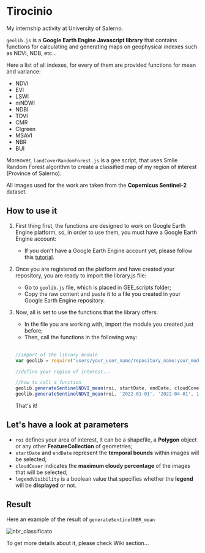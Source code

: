 # Tirocinio
My internship activity at University of Salerno.

```geolib.js``` is a **Google Earth Engine Javascript library** that contains functions for calculating and generating maps on geophysical indexes such as NDVI, NDB, etc...

Here a list of all indexes, for every of them are provided functions for mean and variance:
 - NDVI
 - EVI
 - LSWI
 - mNDWI
 - NDBI
 - TDVI
 - CMR
 - CIgreen
 - MSAVI
 - NBR
 - BUI


Moreover, ```landCoverRandomForest.js``` is a gee script, that uses Smile Random Forest algorithm to create a classified map of my region of interest (Province of Salerno).

All images used for the work are taken from the **Copernicus Sentinel-2** dataset.

## How to use it
1. First thing first, the functions are designed to work on Google Earth Engine platform, so, in order to use them, you must have a Google Earth Engine account:
   - If you don't have a Google Earth Engine account yet, please follow this [tutorial](https://developers.google.com/earth-engine/guides/access#a-role-in-a-cloud-project).
2. Once you are registered on the platform and have created your repository, you are ready to import the library.js file:
   - Go to ```geolib.js``` file, which is placed in GEE_scripts folder;
   - Copy the raw content and paste it to a file you created in your Google Earth Engine repository.
3. Now, all is set to use the functions that the library offers:
   - In the file you are working with, import the module you created just before;
   -  Then, call the functions in the following way: <br><br>
     ```javascript
     //import of the library module
     var geolib = require("users/your_user_name/repository_name:your_module_name");
     
     //define your region of interest...

     //how to call a function
     geolib.generateSentinelNDVI_mean(roi, startDate, endDate, cloudCover, legendVisibility);
     geolib.generateSentinelNDVI_mean(roi, '2022-01-01', '2022-04-01', 10, true);
     ```

   That's it!

## Let's have a look at parameters
   
   - ```roi``` defines your area of interest, it can be a shapefile, a **Polygon** object or any other **FeatureCollection** of geometries;
   - ```startDate``` and ```endDate``` represent the **temporal bounds** within images will be selected;
   - ```cloudCover``` indicates the **maximum cloudy percentage** of the images that will be selected;
   - ```legendVisibility``` is a boolean value that specifies whether the **legend** will be **displayed** or not.

     
  ## Result 
  Here an example of the result of ```generateSentinelNBR_mean```

   
   ![nbr_classificato](https://github.com/VanniMaceria/Tirocinio/assets/114587415/6e6351c1-fb5d-4c64-b79a-60c2861b825f)

   To get more details about it, please check Wiki section...
